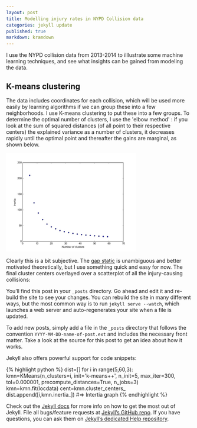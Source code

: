 ```yaml
---
layout: post
title: Modelling injury rates in NYPD Collision data
categories: jekyll update
published: true
markdown: kramdown
---
```




I use the NYPD collision data from 2013-2014 to illlustrate some machine learning techniques, and see what insights can be gained from modeling the data.

## K-means clustering
The data includes coordinates for each collision, which will be used more easily by learning algorithms if we can group these into a few neighborhoods. I use K-means clustering to put these into a few groups. To determine the optimal number of clusters, I use the 'elbow method' : if you look at the sum of squared distances (of all point to their respective centers) the explained variance as a number of clusters, it decreases rapidly until the optimal point and thereafter the gains are marginal, as shown below.

<img src="/_posts/elbow.jpeg" style="width:70%;">

Clearly this is a bit subjective. The [gap static](https://web.stanford.edu/~hastie/Papers/gap.pdf) is unambiguous and better motivated theoretically, but I use something quick and easy for now. The final cluster centers overlayed over a scatterplot of all the injury-causing collisions:

 



You’ll find this post in your `_posts` directory. Go ahead and edit it and re-build the site to see your changes. You can rebuild the site in many different ways, but the most common way is to run `jekyll serve --watch`, which launches a web server and auto-regenerates your site when a file is updated.

To add new posts, simply add a file in the `_posts` directory that follows the convention `YYYY-MM-DD-name-of-post.ext` and includes the necessary front matter. Take a look at the source for this post to get an idea about how it works.

Jekyll also offers powerful support for code snippets:

{% highlight python %}
dist=[]
for i in range(5,60,3):
    kmn=KMeans(n_clusters=i, init='k-means++', n_init=5, max_iter=300, tol=0.000001, precompute_distances=True, n_jobs=3)
    kmn=kmn.fit(locdata)
    cent=kmn.cluster_centers_
    dist.append([i,kmn.inertia_])
#=> Intertia graph
{% endhighlight %}

Check out the [Jekyll docs][jekyll] for more info on how to get the most out of Jekyll. File all bugs/feature requests at [Jekyll’s GitHub repo][jekyll-gh]. If you have questions, you can ask them on [Jekyll’s dedicated Help repository][jekyll-help].

[jekyll]:      http://jekyllrb.com
[jekyll-gh]:   https://github.com/jekyll/jekyll
[jekyll-help]: https://github.com/jekyll/jekyll-help
